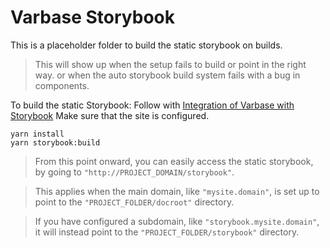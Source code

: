 # Varbase Storybook

This is a placeholder folder to build the static storybook on builds.

> This will show up when the setup fails to build or point in the right way.
> or when the auto storybook build system fails with a bug in components.

To build the static Storybook:
Follow with [Integration of Varbase with Storybook](https://docs.varbase.vardot.com/developers/theme-development-with-varbase/integration-of-varbase-with-storybook-2.0)
Make sure that the site is configured.

```
yarn install
yarn storybook:build
```

> From this point onward, you can easily access the static storybook,
> by going to `"http://PROJECT_DOMAIN/storybook"`.

> This applies when the main domain, like `"mysite.domain"`,
> is set up to point to the `"PROJECT_FOLDER/docroot"` directory.

> If you have configured a subdomain, like `"storybook.mysite.domain"`,
> it will instead point to the `"PROJECT_FOLDER/storybook"` directory.
